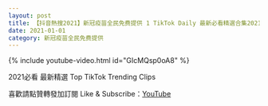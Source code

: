```yaml
---
layout: post
title: 【抖音熱搜2021】新冠疫苗全民免费提供 1 TikTok Daily 最新必看精選合集2021 01 01
date: 2021-01-01
category: 新冠疫苗全民免费提供
---
```


{% include youtube-video.html id="GIcMQsp0oA8" %}

2021必看 最新精選 Top TikTok Trending Clips

喜歡請點贊轉發加訂閱 Like & Subscribe：[YouTube](https://www.youtube.com/channel/UCAoR7VcanIPd04uEq_GIylA/videos)

